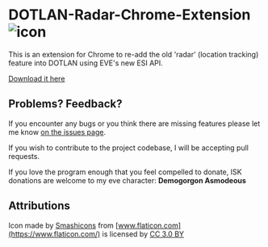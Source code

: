 # DOTLAN-Radar-Chrome-Extension ![icon](https://github.com/ArtificialQualia/PyEveLiveDPS/raw/master/images/icon32.png)

This is an extension for Chrome to re-add the old 'radar' (location tracking) feature into DOTLAN using EVE's new ESI API.

[Download it here](https://chrome.google.com/webstore/detail/dotlan-esi-radar/gjdlibhgddgmjfapeiflcbjeobefnjnh)

## Problems?  Feedback?

If you encounter any bugs or you think there are missing features please let me know [on the issues page](https://github.com/ArtificialQualia/DOTLAN-Radar-Chrome-Extension/issues).

If you wish to contribute to the project codebase, I will be accepting pull requests.

If you love the program enough that you feel compelled to donate, ISK donations are welcome to my eve character: **Demogorgon Asmodeous**

## Attributions

Icon made by [Smashicons](https://www.flaticon.com/authors/smashicons) from [www.flaticon.com](https://www.flaticon.com/) is licensed by [CC 3.0 BY](http://creativecommons.org/licenses/by/3.0/ "Creative Commons BY 3.0")